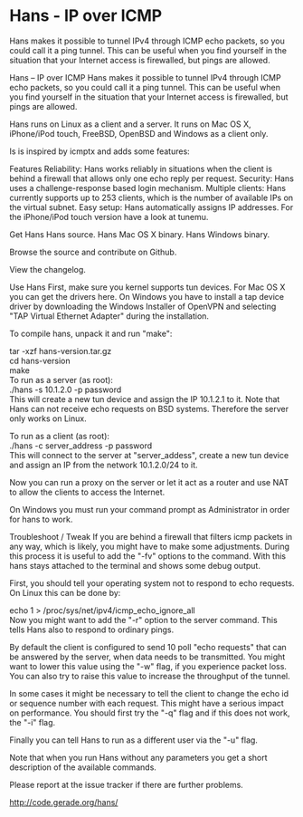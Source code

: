 Hans - IP over ICMP
===================

Hans makes it possible to tunnel IPv4 through ICMP echo packets, so you could call it a ping tunnel. This can be useful when you find yourself in the situation that your Internet access is firewalled, but pings are allowed.

Hans – IP over ICMP
Hans makes it possible to tunnel IPv4 through ICMP echo packets, so you could call it a ping tunnel. This can be useful when you find yourself in the situation that your Internet access is firewalled, but pings are allowed.

Hans runs on Linux as a client and a server. It runs on Mac OS X, iPhone/iPod touch, FreeBSD, OpenBSD and Windows as a client only.

Is is inspired by icmptx and adds some features:

Features
Reliability: Hans works reliably in situations when the client is behind a firewall that allows only one echo reply per request.
Security: Hans uses a challenge-response based login mechanism.
Multiple clients: Hans currently supports up to 253 clients, which is the number of available IPs on the virtual subnet.
Easy setup: Hans automatically assigns IP addresses.
For the iPhone/iPod touch version have a look at tunemu.

Get Hans
Hans source. Hans Mac OS X binary. Hans Windows binary.

Browse the source and contribute on Github.

View the changelog.

Use Hans
First, make sure you kernel supports tun devices. For Mac OS X you can get the drivers here. On Windows you have to install a tap device driver by downloading the Windows Installer of OpenVPN and selecting "TAP Virtual Ethernet Adapter" during the installation.

To compile hans, unpack it and run "make":  

tar -xzf hans-version.tar.gz  
cd hans-version  
make  
To run as a server (as root):  
./hans -s 10.1.2.0 -p password  
This will create a new tun device and assign the IP 10.1.2.1 to it. Note that Hans can not receive echo requests on BSD systems. Therefore the server only works on Linux.

To run as a client (as root):  
./hans -c server_address -p password  
This will connect to the server at "server_addess", create a new tun device and assign an IP from the network 10.1.2.0/24 to it.

Now you can run a proxy on the server or let it act as a router and use NAT to allow the clients to access the Internet.

On Windows you must run your command prompt as Administrator in order for hans to work.

Troubleshoot / Tweak
If you are behind a firewall that filters icmp packets in any way, which is likely, you might have to make some adjustments. During this process it is useful to add the "-fv" options to the command. With this hans stays attached to the terminal and shows some debug output.

First, you should tell your operating system not to respond to echo requests. On Linux this can be done by:  

echo 1 >    /proc/sys/net/ipv4/icmp_echo_ignore_all  
Now you might want to add the "-r" option to the server command. This tells Hans also to respond to ordinary pings.

By default the client is configured to send 10 poll "echo requests" that can be answered by the server, when data needs to be transmitted. You might want to lower this value using the "-w" flag, if you experience packet loss. You can also try to raise this value to increase the throughput of the tunnel.

In some cases it might be necessary to tell the client to change the echo id or sequence number with each request. This might have a serious impact on performance. You should first try the "-q" flag and if this does not work, the "-i" flag.

Finally you can tell Hans to run as a different user via the "-u" flag.

Note that when you run Hans without any parameters you get a short description of the available commands.

Please report at the issue tracker if there are further problems.

http://code.gerade.org/hans/
